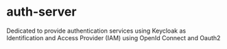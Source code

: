 # auth-server
Dedicated to provide authentication services using Keycloak as Identification and Access Provider (IAM) using OpenId Connect and Oauth2
